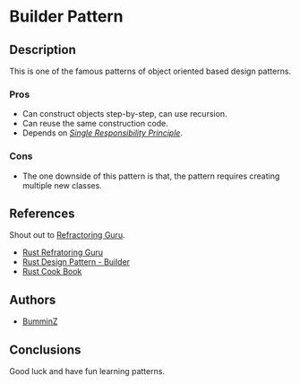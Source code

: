 # Builder Pattern

## Description

This is one of the famous patterns of object oriented based design patterns.

### Pros

- Can construct objects step-by-step, can use recursion.
- Can reuse the same construction code.
- Depends on [_Single Responsibility Principle_](https://en.wikipedia.org/wiki/Single_responsibility_principle).

### Cons

- The one downside of this pattern is that, the pattern requires creating multiple new classes.

## References

Shout out to [Refractoring Guru](https://refactoring.guru/).

- [Rust Refratoring Guru](https://refactoring.guru/design-patterns/builder/rust/example#example-0--main-rs)
- [Rust Design Pattern - Builder](https://rust-unofficial.github.io/patterns/patterns/creational/builder.html)
- [Rust Cook Book](https://doc.rust-lang.org/stable/book/title-page.html)

## Authors

- [BumminZ](https://github.com/BumminZ)

## Conclusions

Good luck and have fun learning patterns.
